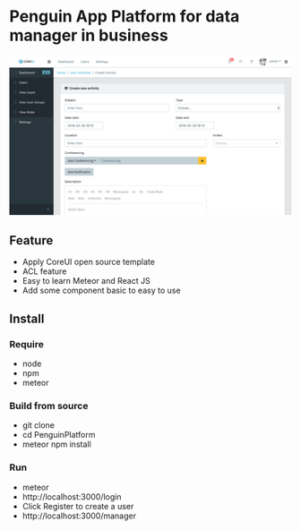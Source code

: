 # Penguin App Platform for data manager in business

![alt text](./public/img/app/screenshot.png?raw=true "Penguin Platform")

## Feature
* Apply CoreUI open source template
* ACL feature
* Easy to learn Meteor and React JS
* Add some component basic to easy to use

## Install

### Require
* node
* npm
* meteor

### Build from source
* git clone 
* cd PenguinPlatform
* meteor npm install

### Run
* meteor
* http://localhost:3000/login
* Click Register to create a user
* http://localhost:3000/manager